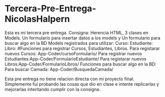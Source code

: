 # Tercera-Pre-Entrega-NicolasHalpern
Esta es mi tercera pre entrega.
Consigna: Herencia HTML, 3 clases en Models. Un formulario para insertar datos a los models y Un formulario para buscar algo en la BD
Models registrados para utilizar:
Curso:
Estudiante:
Libro:
#Funciones para registrar Cursos, Estudiantes, Libros.
Para registarar nuevos Cursos: App-Coder/cursoFormulario/
Para registrar nuevos Estudiantes:App-Coder/FormularioEstudiante/
Para registarar nuevos Libros:App-Coder/FormularioLibros/
Funciones para buscar algo en la BD:
Para buscar Camada: App-Coder/BusquedaCamada/



Esta pre entrega no tiene relacion directa con mi proyecto final. Simplemente fui probando las cosas que dio en clase e intente replicarlas y mejorarlas intentando cumplir con la consigna.
